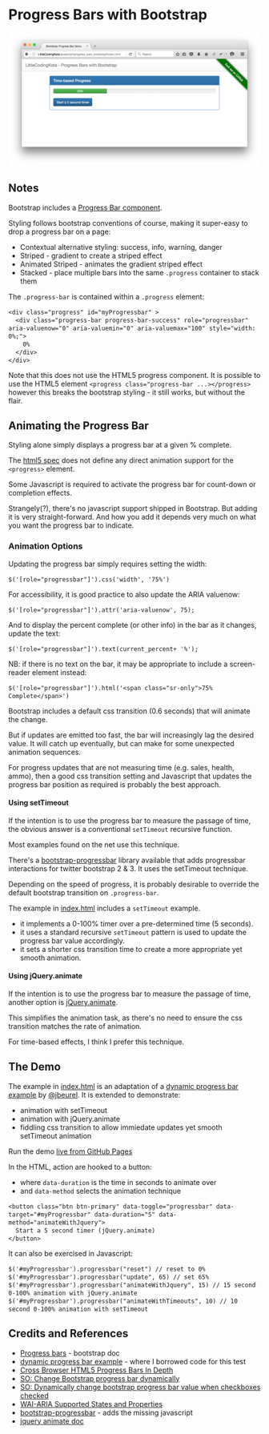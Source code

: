 # Progress Bars with Bootstrap

[![demo_in_progress](./assets/demo_in_progress.png?raw=true)](http://tardate.github.io/LittleCodingKata/javascript/progress_bars_bootstrap/index.html)

## Notes

Bootstrap includes a [Progress Bar component](http://getbootstrap.com/components/#progress).

Styling follows bootstrap conventions of course, making it super-easy to drop a progress bar on a page:

* Contextual alternative styling: success, info, warning, danger
* Striped - gradient to create a striped effect
* Animated Striped - animates the gradient striped effect
* Stacked - place multiple bars into the same `.progress` container to stack them

The `.progress-bar` is contained within a `.progress` element:

```
<div class="progress" id="myProgressbar" >
  <div class="progress-bar progress-bar-success" role="progressbar" aria-valuenow="0" aria-valuemin="0" aria-valuemax="100" style="width: 0%;">
    0%
  </div>
</div>
```

Note that this does not use the HTML5 progress component.
It is possible to use the HTML5 element `<progress class="progress-bar ...></progress>`
however this breaks the bootstrap styling - it still works, but without the flair.


## Animating the Progress Bar

Styling alone simply displays a progress bar at a given % complete.

The [html5 spec](https://dev.w3.org/html5/spec-preview/the-progress-element.html) does not define
any direct animation support for the `<progress>` element.

Some Javascript is required to activate the progress bar for count-down or completion effects.

Strangely(?), there's no javascript support shipped in Bootstrap.
But adding it is very straight-forward. And how you add it depends very much on what you want the progress bar to indicate.


### Animation Options

Updating the progress bar simply requires setting the width:

    $('[role="progressbar"]').css('width', '75%')

For accessibility, it is good practice to also update the ARIA valuenow:

    $('[role="progressbar"]').attr('aria-valuenow', 75);

And to display the percent complete (or other info) in the bar as it changes, update the text:

    $('[role="progressbar"]').text(current_percent+ '%');

NB: if there is no text on the bar, it may be appropriate to include a screen-reader element instead:

    $('[role="progressbar"]').html('<span class="sr-only">75% Complete</span>')

Bootstrap includes a default css transition (0.6 seconds) that will animate the change.

But if updates are emitted too fast, the bar will increasingly lag the desired value.
It will catch up eventually, but can make for some unexpected animation sequences.

For progress updates that are not measuring time (e.g. sales, health, ammo), then a good css transition setting
and Javascript that updates the progress bar position as required is probably the best approach.


#### Using setTimeout

If the intention is to use the progress bar to measure the passage of time,
the obvious answer is a conventional `setTimeout` recursive function.

Most examples found on the net use this technique.

There's a [bootstrap-progressbar](https://github.com/minddust/bootstrap-progressbar) library available
that adds progressbar interactions for twitter bootstrap 2 & 3.  It uses the setTimeout technique.

Depending on the speed of progress, it is probably desirable to override the
default bootstrap transition on `.progress-bar`.

The example in [index.html](./index.html) includes a `setTimeout` example.

* it implements a 0-100% timer over a pre-determined time (5 seconds).
* it uses a standard recursive `setTimeout` pattern is used to update the progress bar value accordingly.
* it sets a shorter css transition time to create a more appropriate yet smooth animation.


#### Using jQuery.animate

If the intention is to use the progress bar to measure the passage of time,
another option is [jQuery.animate](http://api.jquery.com/animate/).

This simplifies the animation task, as there's no need to ensure the css transition matches the rate of animation.

For time-based effects, I think I prefer this technique.


## The Demo

The example in [index.html](./index.html) is an adaptation of a [dynamic progress bar example](http://codepen.io/jbeurel/pen/zuDAl) by
[@jbeurel](https://twitter.com/jbeurel). It is extended to demonstrate:

* animation with setTimeout
* animation with jQuery.animate
* fiddling css transition to allow immiedate updates yet smooth setTimeout animation

Run the demo [live from GitHub Pages](http://tardate.github.io/LittleCodingKata/javascript/progress_bars_bootstrap/index.html)

In the HTML, action are hooked to a button:

* where `data-duration` is the time in seconds to animate over
* and `data-method` selects the animation technique

```
<button class="btn btn-primary" data-toggle="progressbar" data-target="#myProgressbar" data-duration="5" data-method="animateWithJquery">
  Start a 5 second timer (jQuery.animate)
</button>
```

It can also be exercised in Javascript:

```
$('#myProgressbar').progressbar("reset") // reset to 0%
$('#myProgressbar').progressbar("update", 65) // set 65%
$('#myProgressbar').progressbar("animateWithJquery", 15) // 15 second 0-100% animation with jQuery.animate
$('#myProgressbar').progressbar("animateWithTimeouts", 10) // 10 second 0-100% animation with setTimeout
```

## Credits and References
* [Progress bars](http://getbootstrap.com/components/#progress) - bootstrap doc
* [dynamic progress bar example](http://codepen.io/jbeurel/pen/zuDAl) - where I borrowed code for this test
* [Cross Browser HTML5 Progress Bars In Depth](http://www.useragentman.com/blog/2012/01/03/cross-browser-html5-progress-bars-in-depth/)
* [SO: Change Bootstrap progress bar dynamically](http://stackoverflow.com/questions/26432408/change-bootstrap-progress-bar-dynamically)
* [SO: Dynamically change bootstrap progress bar value when checkboxes checked](http://stackoverflow.com/questions/21182058/dynamically-change-bootstrap-progress-bar-value-when-checkboxes-checked)
* [WAI-ARIA Supported States and Properties](https://www.w3.org/TR/wai-aria/states_and_properties)
* [bootstrap-progressbar](https://github.com/minddust/bootstrap-progressbar) - adds the missing javascript
* [jquery animate doc](http://api.jquery.com/animate/)
